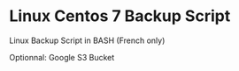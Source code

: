 # Linux Centos 7 Backup Script
Linux Backup Script in BASH (French only)

Optionnal: Google S3 Bucket
